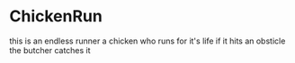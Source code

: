 # ChickenRun
 this is an endless runner a chicken who runs for it's life if it hits an obsticle the butcher catches it
